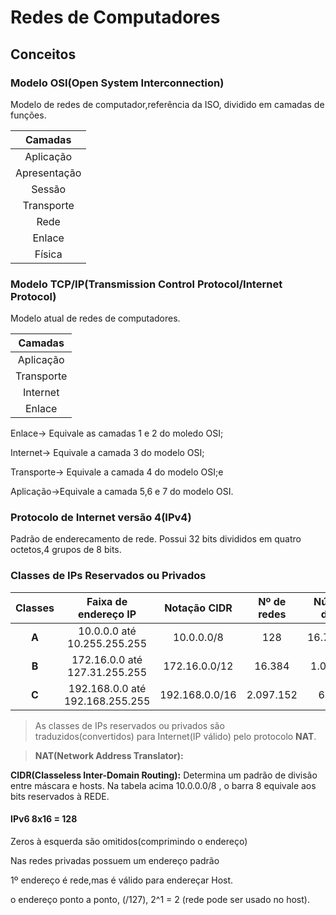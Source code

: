 # Redes de Computadores
## Conceitos

### Modelo OSI(Open System Interconnection)

Modelo de redes de computador,referência da ISO, dividido em camadas de funções.

|Camadas|
|:---:|
|Aplicação|
|Apresentação|
|Sessão|
|Transporte|
|Rede|
|Enlace|
|Física|

### Modelo TCP/IP(Transmission Control Protocol/Internet Protocol)

Modelo atual de redes de computadores.

|Camadas|
|:---:|
|Aplicação|
|Transporte|
|Internet|
|Enlace| 

Enlace-> Equivale as camadas 1 e 2 do moledo OSI;

Internet-> Equivale a camada 3 do modelo OSI;

Transporte-> Equivale a camada 4 do modelo OSI;e

Aplicação->Equivale a camada 5,6 e 7 do modelo OSI.

### Protocolo de Internet versão 4(IPv4)

Padrão de enderecamento de rede. Possui 32 bits divididos em quatro octetos,4 grupos de 8 bits.

### Classes de IPs Reservados ou Privados

|**Classes**|**Faixa de endereço IP**|**Notação CIDR**|**Nº de redes**|**Números de IPs**|**IPs por rede**|
|:---:|:---:|:---:|:---:|:---:|:---:|
|**A**|10.0.0.0 até 10.255.255.255|10.0.0.0/8|128|16.777.216|16.777.214|
|**B**|172.16.0.0 até 127.31.255.255|172.16.0.0/12|16.384|1.048.576|65.534|
|**C**|192.168.0.0 até 192.168.255.255|192.168.0.0/16|2.097.152|65.535|254|

>As classes de IPs reservados ou privados são traduzidos(convertidos) para Internet(IP válido) pelo protocolo **NAT**. 

>**NAT(Network Address Translator):** 

**CIDR(Classeless Inter-Domain Routing):** Determina um padrão de divisão entre máscara e hosts. Na tabela acima 10.0.0.0/8 , o barra 8 equivale aos bits reservados à REDE.


#### IPv6 8x16 = 128

Zeros à esquerda são omitidos(comprimindo o endereço)

Nas redes privadas possuem um endereço padrão

1º endereço é rede,mas é válido para endereçar Host.

o endereço ponto a ponto, (/127), 2^1 = 2 (rede pode ser usado no host).
